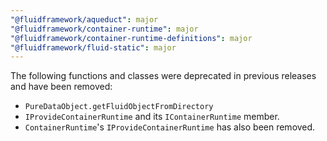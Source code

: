 ```yaml
---
"@fluidframework/aqueduct": major
"@fluidframework/container-runtime": major
"@fluidframework/container-runtime-definitions": major
"@fluidframework/fluid-static": major
---
```


The following functions and classes were deprecated in previous releases and have been removed:

- `PureDataObject.getFluidObjectFromDirectory`
- `IProvideContainerRuntime` and its `IContainerRuntime` member.
- `ContainerRuntime`'s `IProvideContainerRuntime` has also been removed.
